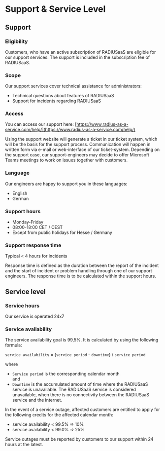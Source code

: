 # Support & Service Level

## Support

### Eligibility

Customers, who have an active subscription of RADIUSaaS are eligible for our support services. The support is included in the subscription fee of RADIUSaaS.

### Scope

Our support services cover technical assistance for administrators:

* Technical questions about features of RADIUSaaS
* Support for incidents regarding RADIUSaaS

### Access

You can access our support here: [https://www.radius-as-a-service.com/help/](https://www.radius-as-a-service.com/help/)

Using the support website will generate a ticket in our ticket system, which will be the basis for the support process. Communication will happen in written form via e-mail or web-interface of our ticket-system. Depending on the support case, our support-engineers may decide to offer Microsoft Teams meetings to work on issues together with customers.

### Language

Our engineers are happy to support you in these languages:

* English
* German

### Support hours

* Monday-Friday
* 08:00-18:00 CET / CEST
* Except from public holidays for Hesse / Germany

### Support response time

Typical < 4 hours for incidents

Response time is defined as the duration between the report of the incident and the start of incident or problem handling through one of our support engineers. The response time is to be calculated within the support hours.

## Service level

### Service hours

Our service is operated 24x7

### Service availability

The service availability goal is 99,5%. It is calculated by using the following formula:&#x20;

`service availability` = (`service period` - `downtime`) / `service period`&#x20;

where

* `Service period` is the corresponding calendar month\
  and&#x20;
* `Downtime` is the accumulated amount of time where the RADIUSaaS service is unavailable. The RADIUSaaS service is considered unavailable, when there is no connectivity between the RADIUSaaS service and the internet.

In the event of a service outage, affected customers are entitled to apply for the following credits for the affected calendar month:

* service availability < 99.5% => 10%
* service availability < 99.0% => 25%

Service outages must be reported by customers to our support within 24 hours at the latest.
